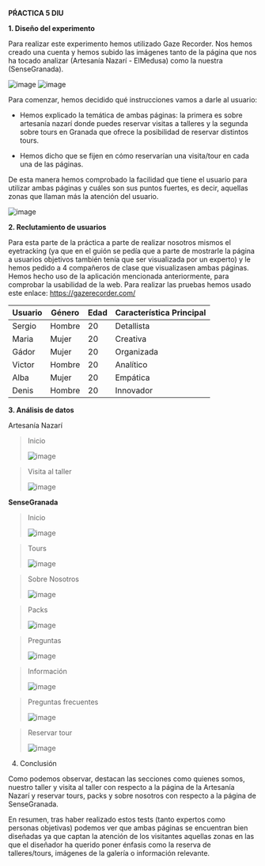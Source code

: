 **PŔACTICA 5 DIU** 


**1. Diseño del experimento**

Para realizar este experimento hemos utilizado Gaze Recorder. Nos hemos creado una cuenta y hemos subido las imágenes tanto de la página que nos ha tocado analizar (Artesanía Nazarí - ElMedusa) como la nuestra (SenseGranada). 

![image](https://github.com/sergiiio423/DIU_Lospibes/blob/master/img/P5-1.png?raw=true)
![image](https://github.com/sergiiio423/DIU_Lospibes/blob/master/img/P5-2.png?raw=true) 

Para comenzar, hemos decidido qué instrucciones vamos a darle al usuario:

- Hemos explicado la temática de ambas páginas: la primera es sobre artesanía nazarí donde puedes reservar visitas a talleres y la segunda sobre tours en Granada que ofrece la posibilidad de reservar distintos tours.

- Hemos dicho que se fijen en cómo reservarían una visita/tour en cada una de las páginas.

De esta manera hemos comprobado la facilidad que tiene el usuario para utilizar ambas páginas y cuáles son sus puntos fuertes, es decir, aquellas zonas que llaman más la atención del usuario.

![image](https://github.com/sergiiio423/DIU_Lospibes/blob/master/img/P5-3.png?raw=true)



**2. Reclutamiento de usuarios**

Para esta parte de la práctica a parte de realizar nosotros mismos el eyetracking (ya que en el guión se pedía que a parte de mostrarle la página a usuarios objetivos también tenía  que ser visualizada por un experto) y le hemos pedido a 4 compañeros de clase que visualizasen ambas páginas. Hemos hecho uso de la aplicación mencionada anteriormente, para comprobar la usabilidad de la web. Para realizar las pruebas hemos usado este enlace: https://gazerecorder.com/

| Usuario | Género | Edad | Característica Principal |
|---------|--------|------|-------------------------|
| Sergio  | Hombre | 20   | Detallista               |
| Maria   | Mujer  | 20   | Creativa                 |
| Gádor   | Mujer  | 20   | Organizada               |
| Victor  | Hombre | 20   | Analítico                |
| Alba    | Mujer  | 20   | Empática                 |
| Denis   | Hombre | 20   | Innovador                |



**3. Análisis de datos**

Artesanía Nazarí

> Inicio
> 
>![image](heatMap1.png)


>Visita al taller
>
> ![image](heatMap3.png)




	
**SenseGranada**

>Inicio
>
>![image](HeatMapN1.png)



>Tours
>
>![image](HeatMap2.png)



>Sobre Nosotros
>
>![image](HeatMapN3.png)



>Packs
>
>![image](HeatMapN4.png)



>Preguntas
>
>![image](HeatMapN5.png)


>Información
>
>![image](HeatMapN6.png)


>Preguntas frecuentes
>
>![image](HeatMapN7.png)


>Reservar tour
>
>![image](HeatMapN8.png)

4. Conclusión

Como podemos observar, destacan las secciones como quienes somos, nuestro taller y visita al taller con respecto a la página de la Artesanía Nazarí y reservar tours, packs y sobre nosotros con respecto a la página de SenseGranada.

En resumen, tras haber realizado estos tests (tanto expertos como personas objetivas) podemos ver que ambas páginas se encuentran bien diseñadas ya que captan la atención de los visitantes aquellas zonas en las que el diseñador ha querido poner énfasis como la reserva de talleres/tours, imágenes de la galería o  información relevante.

